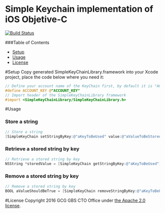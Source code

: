 # Simple Keychain implementation of iOS Objetive-C
[![Build Status](https://travis-ci.org/CognitiveBuild/SimpleKeyChainObjectiveC.svg?branch=master)](https://travis-ci.org/CognitiveBuild/SimpleKeyChainObjectiveC)

###Table of Contents
  * [Setup](#Setup)
  * [Usage](#Usage)
  * [License](#License)

#Setup
Copy generated SimpleKeyChainLibrary.framework into your Xcode project, place the code below where you need it:
```objective-c
// Define your account name of the KeyChain first, by default it is "ACCOUNT_KEY"
#define ACCOUNT_KEY @"ACCOUNT_KEY"
// Import header of the SimpleKeyChainLibrary framework
#import <SimpleKeyChainLibrary/SimpleKeyChainLibrary.h>
```

#Usage
### Store a string
```objective-c
// Store a string
[SimpleKeyChain setStringByKey:@"aKeyToBeUsed" value:@"aValueToBeStored"];
```
### Retrieve a stored string by key
```objective-c
// Retrieve a stored string by key
NSString *storedValue = [SimpleKeyChain getStringByKey:@"aKeyToBeUsed"];
```
### Remove a stored string by key
```objective-c
// Remove a stored string by key
BOOL aValueShouldBeTrue = [SimpleKeyChain removeStringByKey:@"aKeyToBeUsed"];

```

#License
Copyright 2016 GCG GBS CTO Office under [the Apache 2.0 license](LICENSE).